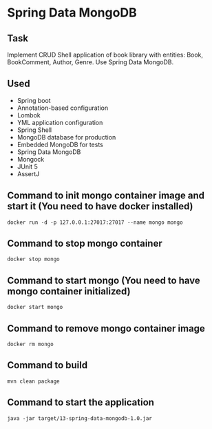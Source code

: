 # Spring Data MongoDB

## Task
Implement CRUD Shell application of book library with entities: Book, BookComment, Author, Genre. 
Use Spring Data MongoDB.

## Used
- Spring boot
- Annotation-based configuration
- Lombok
- YML application configuration
- Spring Shell
- MongoDB database for production
- Embedded MongoDB for tests
- Spring Data MongoDB
- Mongock
- JUnit 5
- AssertJ

## Command to init mongo container image and start it (You need to have docker installed)
`docker run -d -p 127.0.0.1:27017:27017 --name mongo mongo`

## Command to stop mongo container
`docker stop mongo`

## Command to start mongo (You need to have mongo container initialized)
`docker start mongo`

## Command to remove mongo container image
`docker rm mongo`

## Command to build
`mvn clean package`

## Command to start the application
`java -jar target/13-spring-data-mongodb-1.0.jar`
